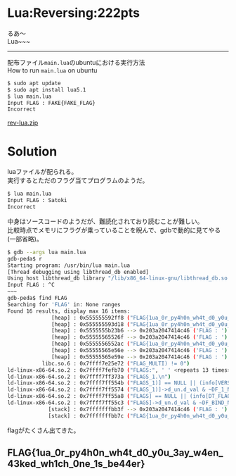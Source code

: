# Lua:Reversing:222pts
るあ〜  
Lua~~~  

---

配布ファイル`main.lua`のubuntuにおける実行方法  
How to run `main.lua` on ubuntu  
```bash
$ sudo apt update
$ sudo apt install lua5.1
$ lua main.lua
Input FLAG : FAKE{FAKE_FLAG}
Incorrect
```

[rev-lua.zip](rev-lua.zip)  

# Solution
luaファイルが配られる。  
実行するとただのフラグ当てプログラムのようだ。  
```bash
$ lua main.lua
Input FLAG : Satoki
Incorrect
```
中身はソースコードのようだが、難読化されており読むことが難しい。  
比較時点でメモリにフラグが乗っていることを睨んで、gdbで動的に見てやる(一部省略)。  
```bash
$ gdb --args lua main.lua
gdb-peda$ r
Starting program: /usr/bin/lua main.lua
[Thread debugging using libthread_db enabled]
Using host libthread_db library "/lib/x86_64-linux-gnu/libthread_db.so.1".
Input FLAG : ^C
~~~
gdb-peda$ find FLAG
Searching for 'FLAG' in: None ranges
Found 16 results, display max 16 items:
              [heap] : 0x555555592ff8 ("FLAG{1ua_0r_py4h0n_wh4t_d0_y0u_3ay_w4en_43ked_wh1ch_0ne_1s_be44er}")
              [heap] : 0x555555593d18 ("FLAG{1ua_0r_py4h0n_wh4t_d0_y0u_3ay_w4en_43ked_wh1ch_0ne_1s_be44er}")
              [heap] : 0x5555555b23b6 --> 0x203a2047414c46 ('FLAG : ')
              [heap] : 0x55555565526f --> 0x203a2047414c46 ('FLAG : ')
              [heap] : 0x5555556552ac ("FLAG{1ua_0r_py4h0n_wh4t_d0_y0u_3ay_w4en_43ked_wh1ch_0ne_1s_be44er}")
              [heap] : 0x55555565e56e --> 0x203a2047414c46 ('FLAG : ')
              [heap] : 0x55555565e59e --> 0x203a2047414c46 ('FLAG : ')
           libc.so.6 : 0x7ffff7e25e72 ("FLAG_MULTI) != 0")
ld-linux-x86-64.so.2 : 0x7ffff7fefb70 ("FLAGS:", ' ' <repeats 13 times>, "0x")
ld-linux-x86-64.so.2 : 0x7ffff7ff373a ("FLAGS_1.\n")
ld-linux-x86-64.so.2 : 0x7ffff7ff554b ("FLAGS_1)] == NULL || (info[VERSYMIDX (DT_FLAGS_1)]->d_un.d_val & ~DF_1_NOW) == 0")
ld-linux-x86-64.so.2 : 0x7ffff7ff5574 ("FLAGS_1)]->d_un.d_val & ~DF_1_NOW) == 0")
ld-linux-x86-64.so.2 : 0x7ffff7ff55a8 ("FLAGS] == NULL || (info[DT_FLAGS]->d_un.d_val & ~DF_BIND_NOW) == 0")
ld-linux-x86-64.so.2 : 0x7ffff7ff55c3 ("FLAGS]->d_un.d_val & ~DF_BIND_NOW) == 0")
             [stack] : 0x7fffffffbb3f --> 0x203a2047414c46 ('FLAG : ')
             [stack] : 0x7fffffffbb7c ("FLAG{1ua_0r_py4h0n_wh4t_d0_y0u_3ay_w4en_43ked_wh1ch_0ne_1s_be44er}")
```
flagがたくさん出てきた。  

## FLAG{1ua_0r_py4h0n_wh4t_d0_y0u_3ay_w4en_43ked_wh1ch_0ne_1s_be44er}